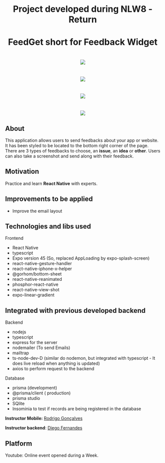<h1 align="center">Project developed during NLW8 - Return </h1>

<h1 align="center">FeedGet short for Feedback Widget</h1>

<h1 align="center"><img src="https://ik.imagekit.io/cnbmdh4b9w/widget_iCE9T7U_00.png?ik-sdk-version=javascript-1.4.3&updatedAt=1653089967363"/> </h1>


<h1 align="center"><img src="https://ik.imagekit.io/cnbmdh4b9w/feedbackTypes_z20uKF607t.png?ik-sdk-version=javascript-1.4.3&updatedAt=1653089967384"></h1>

<h1 align="center"><img src="https://ik.imagekit.io/cnbmdh4b9w/feddbackForm_uZrMJLgC5.png?ik-sdk-version=javascript-1.4.3&updatedAt=1653089967361"></h1>

<h1 align="center"><img src="https://ik.imagekit.io/cnbmdh4b9w/ImageTaken_1_iUdvvLxGS.png?ik-sdk-version=javascript-1.4.3&updatedAt=1653089967362"></h1>

## About

This application allows users to send feedbacks about your app or website.
It has been styled to be located to the bottom right corner of the page.
There are 3 types of feedbacks to choose, an **issue**, an **idea** or **other**.
Users can also take a screenshot and send along with their feedback.

## Motivation
Practice and learn **React Native** with experts. 

## Improvements to be applied
- Improve the email layout


## Technologies and libs used
Frontend
- React Native
- typescript
- Expo version 45 (So, replaced AppLoading by expo-splash-screen)
- react-native-gesture-handler
- react-native-iphone-x-helper
- @gorhom/bottom-sheet
- react-native-reanimated
- phosphor-react-native
- react-native-view-shot
- expo-linear-gradient

## Integrated with previous developed backend
Backend
- nodejs
- typescript
- express for the server
- nodemailer (To send Emails)
- mailtrap
- ts-node-dev-D (similar do nodemon, but integrated with typescript - It does live reload when anything is updated)
- axios to perform request to the backend

Database
- prisma (development)
- @prisma/client ( production)
- prisma studio
- SQlite
- Insominia to test if records are being registered in the database

**Instructor Mobile:**
[Rodrigo Gonçalves](https://www.linkedin.com/in/rodrigo-gon%C3%A7alves-santana/)

**Instructor backend**: 
[Diego Fernandes](https://github.com/diego3g)
## Platform
Youtube: Online event opened during a Week.



